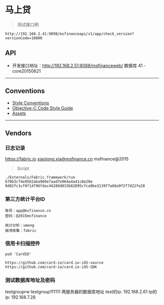 # 马上贷

> 测试接口例

```
http://192.168.2.41:9898/msfinanceapi/v1/app/check_version?versionCode=10000
```


## API

- 开发接口地址：http://192.168.2.51:8088/msfinanceweb/  数据库 41 - core20150621

---

## Conventions

- [Style Conventions](./Documentation/style-conventions.md)
- [Objective-C Code Style Guide](./Documentation/objective-c-style-guide.md)
- [Assets](./Documentation/assets.md)

---

## Vendors

### 日志记录

https://fabric.io
xiaolong.xia@msfinance.cn
msfinance@2015

> Script

    ./Externals/Fabric.framework/run 670b3cf4e9582aba989e7aad7e964a4a41c0e20e 9d02fc1cf0f14796fdac44289d833b82895cfca0be3139f7a66a9f2f7d22fe28

### 第三方统计平台ID

```
账号：app@msfinance.cn
密码：@2015msfinance

统计分析：umeng
崩溃收集：fabric
```

### 信用卡扫描控件

```
pod 'CardIO'

https://github.com/card-io/card.io-iOS-source
https://github.com/card-io/card.io-iOS-SDK
```

### 测试数据库地址及密码

testgrouprw
testgroup111111
两服务器的数据库地址
test的ip: 192.168.2.61
tp的ip: 192.168.7.28

